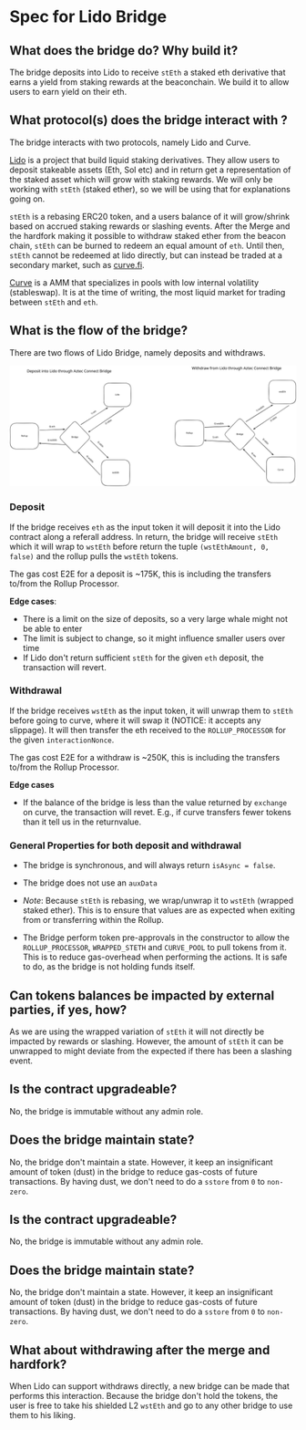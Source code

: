 # Spec for Lido Bridge

## What does the bridge do? Why build it?

The bridge deposits into Lido to receive `stEth` a staked eth derivative that earns a yield from staking rewards at the beaconchain. We build it to allow users to earn yield on their eth.

## What protocol(s) does the bridge interact with ?

The bridge interacts with two protocols, namely Lido and Curve.

[Lido](https://lido.fi/) is a project that build liquid staking derivatives. They allow users to deposit stakeable assets (Eth, Sol etc) and in return get a representation of the staked asset which will grow with staking rewards. We will only be working with `stEth` (staked ether), so we will be using that for explanations going on.

`stEth` is a rebasing ERC20 token, and a users balance of it will grow/shrink based on accrued staking rewards or slashing events. After the Merge and the hardfork making it possible to withdraw staked ether from the beacon chain, `stEth` can be burned to redeem an equal amount of `eth`. Until then, `stEth` cannot be redeemed at lido directly, but can instead be traded at a secondary market, such as [curve.fi](https://curve.fi/steth).

[Curve](https://curve.fi/) is a AMM that specializes in pools with low internal volatility (stableswap). It is at the time of writing, the most liquid market for trading between `stEth` and `eth`.

## What is the flow of the bridge?

There are two flows of Lido Bridge, namely deposits and withdraws.

![Lido flows](./LidoBridge.svg)

### Deposit

If the bridge receives `eth` as the input token it will deposit it into the Lido contract along a referall address. In return, the bridge will receive `stEth` which it will wrap to `wstEth` before return the tuple `(wstEthAmount, 0, false)` and the rollup pulls the `wstEth` tokens.

The gas cost E2E for a deposit is ~175K, this is including the transfers to/from the Rollup Processor.

**Edge cases**:

- There is a limit on the size of deposits, so a very large whale might not be able to enter
- The limit is subject to change, so it might influence smaller users over time
- If Lido don't return sufficient `stEth` for the given `eth` deposit, the transaction will revert.

### Withdrawal

If the bridge receives `wstEth` as the input token, it will unwrap them to `stEth` before going to curve, where it will swap it (NOTICE: it accepts any slippage). It will then transfer the eth received to the `ROLLUP_PROCESSOR` for the given `interactionNonce`.

The gas cost E2E for a withdraw is ~250K, this is including the transfers to/from the Rollup Processor.

**Edge cases**

- If the balance of the bridge is less than the value returned by `exchange` on curve, the transaction will revet. E.g., if curve transfers fewer tokens than it tell us in the returnvalue.

### General Properties for both deposit and withdrawal

- The bridge is synchronous, and will always return `isAsync = false`.

- The bridge does not use an `auxData`

- _Note_: Because `stEth` is rebasing, we wrap/unwrap it to `wstEth` (wrapped staked ether). This is to ensure that values are as expected when exiting from or transferring within the Rollup.

- The Bridge perform token pre-approvals in the constructor to allow the `ROLLUP_PROCESSOR`, `WRAPPED_STETH` and `CURVE_POOL` to pull tokens from it. This is to reduce gas-overhead when performing the actions. It is safe to do, as the bridge is not holding funds itself.

## Can tokens balances be impacted by external parties, if yes, how?

As we are using the wrapped variation of `stEth` it will not directly be impacted by rewards or slashing. However, the amount of `stEth` it can be unwrapped to might deviate from the expected if there has been a slashing event.

## Is the contract upgradeable?

No, the bridge is immutable without any admin role.

## Does the bridge maintain state?

No, the bridge don't maintain a state. However, it keep an insignificant amount of token (dust) in the bridge to reduce gas-costs of future transactions. By having dust, we don't need to do a `sstore` from `0` to `non-zero`.

## Is the contract upgradeable?

No, the bridge is immutable without any admin role.

## Does the bridge maintain state?

No, the bridge don't maintain a state. However, it keep an insignificant amount of token (dust) in the bridge to reduce gas-costs of future transactions. By having dust, we don't need to do a `sstore` from `0` to `non-zero`.

## What about withdrawing after the merge and hardfork?

When Lido can support withdraws directly, a new bridge can be made that performs this interaction. Because the bridge don't hold the tokens, the user is free to take his shielded L2 `wstEth` and go to any other bridge to use them to his liking.
